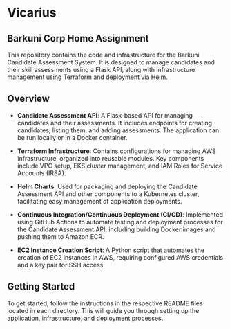 # Vicarius

## Barkuni Corp Home Assignment

This repository contains the code and infrastructure for the Barkuni Candidate Assessment System. It is designed to manage candidates and their skill assessments using a Flask API, along with infrastructure management using Terraform and deployment via Helm.

## Overview

- **Candidate Assessment API**: A Flask-based API for managing candidates and their assessments. It includes endpoints for creating candidates, listing them, and adding assessments. The application can be run locally or in a Docker container.

- **Terraform Infrastructure**: Contains configurations for managing AWS infrastructure, organized into reusable modules. Key components include VPC setup, EKS cluster management, and IAM Roles for Service Accounts (IRSA).

- **Helm Charts**: Used for packaging and deploying the Candidate Assessment API and other components to a Kubernetes cluster, facilitating easy management of application deployments.

- **Continuous Integration/Continuous Deployment (CI/CD)**: Implemented using GitHub Actions to automate testing and deployment processes for the Candidate Assessment API, including building Docker images and pushing them to Amazon ECR.

- **EC2 Instance Creation Script**: A Python script that automates the creation of EC2 instances in AWS, requiring configured AWS credentials and a key pair for SSH access.

## Getting Started

To get started, follow the instructions in the respective README files located in each directory. This will guide you through setting up the application, infrastructure, and deployment processes.